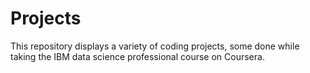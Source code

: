 # Projects 

This repository displays a variety of coding projects, some done while taking the IBM data science professional course on Coursera.

